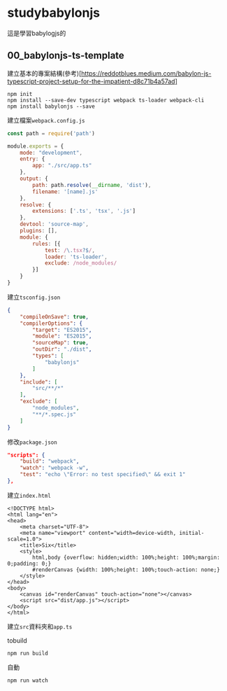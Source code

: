 # studybabylonjs

這是學習babylogjs的

## 00_babylonjs-ts-template

建立基本的專案結構(參考)[https://reddotblues.medium.com/babylon-js-typescript-project-setup-for-the-impatient-d8c71b4a57ad]

```
npm init
npm install --save-dev typescript webpack ts-loader webpack-cli
npm install babylonjs --save
```

建立檔案`webpack.config.js`

```javascript
const path = require('path')

module.exports = {
    mode: "development",
    entry: {
        app: "./src/app.ts"
    },
    output: {
        path: path.resolve(__dirname, 'dist'),
        filename: '[name].js'
    },
    resolve: {
        extensions: ['.ts', 'tsx', '.js']
    },
    devtool: 'source-map',
    plugins: [],
    module: {
        rules: [{
            test: /\.tsx?$/,
            loader: 'ts-loader',
            exclude: /node_modules/
        }]
    }
}
```

建立`tsconfig.json`

```json
{
    "compileOnSave": true,
    "compilerOptions": {
        "target": "ES2015",
        "module": "ES2015",
        "sourceMap": true,
        "outDir": "./dist",
        "types": [
            "babylonjs"
        ]
    },
    "include": [
        "src/**/*"
    ],
    "exclude": [
        "node_modules",
        "**/*.spec.js"
    ]
}
```
修改`package.json`
```json
"scripts": {
    "build": "webpack",
    "watch": "webpack -w",
    "test": "echo \"Error: no test specified\" && exit 1"
},
```
建立`index.html`
```
<!DOCTYPE html>
<html lang="en">
<head>
    <meta charset="UTF-8">
    <meta name="viewport" content="width=device-width, initial-scale=1.0">
    <title>Six</title>
    <style>
        html,body {overflow: hidden;width: 100%;height: 100%;margin: 0;padding: 0;}
        #renderCanvas {width: 100%;height: 100%;touch-action: none;}
    </style>
</head>
<body>
    <canvas id="renderCanvas" touch-action="none"></canvas>
    <script src="dist/app.js"></script>
</body>
</html>
```
建立`src`資料夾和`app.ts`

tobuild
```
npm run build
```
自動
```
npm run watch
```